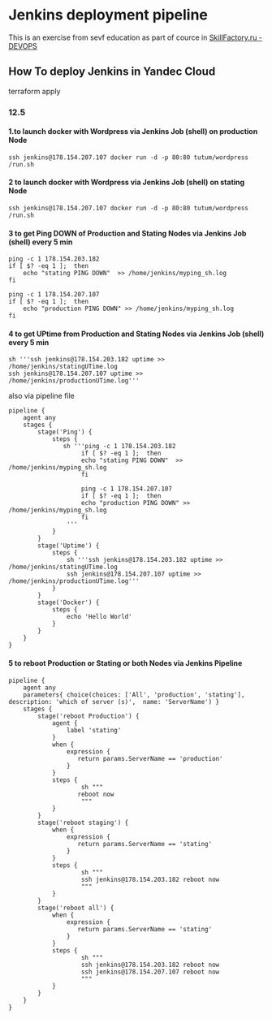 # Jenkins deployment pipeline

This is an exercise from sevf education as part of cource in [SkillFactory.ru - DEVOPS](https://lms.skillfactory.ru/)

## How To deploy Jenkins in Yandec Cloud

  terraform apply

### 12.5 

#### 1.to launch docker with Wordpress via Jenkins Job (shell) on production Node


    ssh jenkins@178.154.207.107 docker run -d -p 80:80 tutum/wordpress /run.sh


#### 2 to launch docker with Wordpress via Jenkins Job (shell) on stating Node

    ssh jenkins@178.154.207.107 docker run -d -p 80:80 tutum/wordpress /run.sh

#### 3 to get Ping DOWN of Production and Stating Nodes via Jenkins Job (shell) every 5 min
  
```shell
ping -c 1 178.154.203.182
if [ $? -eq 1 ];  then
    echo "stating PING DOWN"  >> /home/jenkins/myping_sh.log
fi

ping -c 1 178.154.207.107
if [ $? -eq 1 ];  then
    echo "production PING DOWN" >> /home/jenkins/myping_sh.log
fi

```
#### 4 to get UPtime from Production and Stating Nodes via Jenkins Job (shell) every 5 min

```shell
sh '''ssh jenkins@178.154.203.182 uptime >> /home/jenkins/statingUTime.log
ssh jenkins@178.154.207.107 uptime >> /home/jenkins/productionUTime.log'''
```
also via pipeline file 

```shell
pipeline {
    agent any
    stages {
        stage('Ping') {
            steps {
               sh '''ping -c 1 178.154.203.182
                    if [ $? -eq 1 ];  then
                    echo "stating PING DOWN"  >> /home/jenkins/myping_sh.log
                    fi

                    ping -c 1 178.154.207.107
                    if [ $? -eq 1 ];  then
                    echo "production PING DOWN" >> /home/jenkins/myping_sh.log
                    fi 
                '''
            }
        }
        stage('Uptime') {
            steps {
                sh '''ssh jenkins@178.154.203.182 uptime >> /home/jenkins/statingUTime.log
                ssh jenkins@178.154.207.107 uptime >> /home/jenkins/productionUTime.log'''
            }
        }
        stage('Docker') {
            steps {
                echo 'Hello World'
            }
        }
    }
}

```

#### 5 to reboot Production or Stating or both Nodes via Jenkins Pipeline

```shell
pipeline {
    agent any
    parameters{ choice(choices: ['All', 'production', 'stating'], description: 'which of server (s)',  name: 'ServerName') }    
    stages {
        stage('reboot Production') {
            agent { 
                label 'stating'
            }
            when {
                expression { 
                   return params.ServerName == 'production'
                }
            }
            steps {
                    sh """
                   reboot now
                    """
            }
        }
        stage('reboot staging') {
            when {
                expression { 
                   return params.ServerName == 'stating'
                }
            }
            steps {
                    sh """
                    ssh jenkins@178.154.203.182 reboot now
                    """
            }
        }
        stage('reboot all') {
            when {
                expression { 
                   return params.ServerName == 'stating'
                }
            }
            steps {
                    sh """
                    ssh jenkins@178.154.203.182 reboot now
                    ssh jenkins@178.154.207.107 reboot now
                    """
            }
        }
    }
}
```
